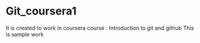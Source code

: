 # Git_coursera1
It is created to work in coursera course : Introduction to git and github
This is sample work
